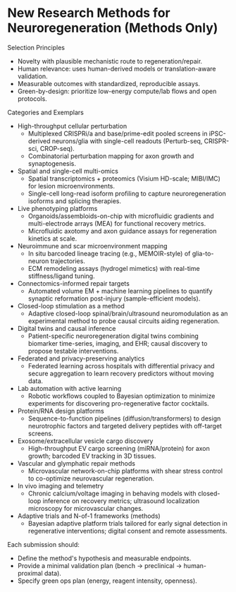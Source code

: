 # New Research Methods for Neuroregeneration (Methods Only)

Selection Principles
- Novelty with plausible mechanistic route to regeneration/repair.
- Human relevance: uses human-derived models or translation-aware validation.
- Measurable outcomes with standardized, reproducible assays.
- Green-by-design: prioritize low-energy compute/lab flows and open protocols.

Categories and Exemplars
- High-throughput cellular perturbation
  - Multiplexed CRISPRi/a and base/prime-edit pooled screens in iPSC-derived neurons/glia with single-cell readouts (Perturb-seq, CRISPR-sci, CROP-seq).
  - Combinatorial perturbation mapping for axon growth and synaptogenesis.
- Spatial and single-cell multi-omics
  - Spatial transcriptomics + proteomics (Visium HD-scale; MIBI/IMC) for lesion microenvironments.
  - Single-cell long-read isoform profiling to capture neuroregeneration isoforms and splicing therapies.
- Live phenotyping platforms
  - Organoids/assembloids-on-chip with microfluidic gradients and multi-electrode arrays (MEA) for functional recovery metrics.
  - Microfluidic axotomy and axon guidance assays for regeneration kinetics at scale.
- Neuroimmune and scar microenvironment mapping
  - In situ barcoded lineage tracing (e.g., MEMOIR-style) of glia-to-neuron trajectories.
  - ECM remodeling assays (hydrogel mimetics) with real-time stiffness/ligand tuning.
- Connectomics-informed repair targets
  - Automated volume EM + machine learning pipelines to quantify synaptic reformation post-injury (sample-efficient models).
- Closed-loop stimulation as a method
  - Adaptive closed-loop spinal/brain/ultrasound neuromodulation as an experimental method to probe causal circuits aiding regeneration.
- Digital twins and causal inference
  - Patient-specific neuroregeneration digital twins combining biomarker time-series, imaging, and EHR; causal discovery to propose testable interventions.
- Federated and privacy-preserving analytics
  - Federated learning across hospitals with differential privacy and secure aggregation to learn recovery predictors without moving data.
- Lab automation with active learning
  - Robotic workflows coupled to Bayesian optimization to minimize experiments for discovering pro-regenerative factor cocktails.
- Protein/RNA design platforms
  - Sequence-to-function pipelines (diffusion/transformers) to design neurotrophic factors and targeted delivery peptides with off-target screens.
- Exosome/extracellular vesicle cargo discovery
  - High-throughput EV cargo screening (miRNA/protein) for axon growth; barcoded EV tracking in 3D tissues.
- Vascular and glymphatic repair methods
  - Microvascular network-on-chip platforms with shear stress control to co-optimize neurovascular regeneration.
- In vivo imaging and telemetry
  - Chronic calcium/voltage imaging in behaving models with closed-loop inference on recovery metrics; ultrasound localization microscopy for microvascular changes.
- Adaptive trials and N-of-1 frameworks (methods)
  - Bayesian adaptive platform trials tailored for early signal detection in regenerative interventions; digital consent and remote assessments.

Each submission should:
- Define the method's hypothesis and measurable endpoints.
- Provide a minimal validation plan (bench → preclinical → human-proximal data).
- Specify green ops plan (energy, reagent intensity, openness).